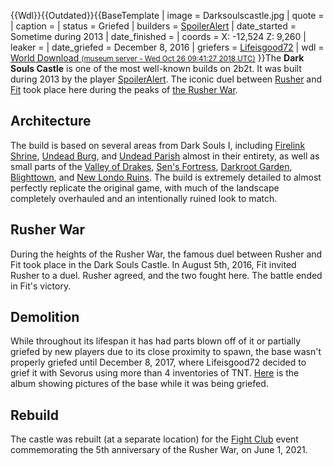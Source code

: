 {{Wdl}}{{Outdated}}{{BaseTemplate
| image = Darksoulscastle.jpg
| quote =
| caption =
| status = Griefed
| builders = [SpoilerAlert](https://2b2t.miraheze.org/wiki/SpoilerAlert)
| date_started = Sometime during 2013
| date_finished =
| coords = X: -12,524 Z: 9,260
| leaker =
| date_griefed = December 8, 2016
| griefers = [Lifeisgood72](https://2b2t.miraheze.org/wiki/Lifeisgood72)
| wdl = [World Download <small>(museum server - Wed Oct 26 09:41:27 2018 UTC)</small>](http://www.mediafire.com/file/ml32ead1n1ium1l/map_backup_dscastle.zip/file)
}}The **Dark Souls Castle** is one of the most well-known builds on 2b2t. It was built during 2013 by the player [SpoilerAlert](https://2b2t.miraheze.org/wiki/SpoilerAlert). The iconic duel between [Rusher](https://2b2t.miraheze.org/wiki/TheCampingRusher) and [Fit](https://2b2t.miraheze.org/wiki/Fit) took place here during the peaks of [the Rusher War](https://2b2t.miraheze.org/wiki/the_Rusher_War).

## Architecture
The build is based on several areas from Dark Souls I, including [Firelink Shrine](https://darksouls.fandom.com/wiki/Firelink_Shrine), [Undead Burg](https://darksouls.fandom.com/wiki/Undead_Burg), and [Undead Parish](https://darksouls.fandom.com/wiki/Undead_Parish) almost in their entirety, as well as small parts of the [Valley of Drakes](https://darksouls.fandom.com/wiki/Valley_of_Drakes), [Sen's Fortress](https://darksouls.fandom.com/wiki/Sen%27s_Fortress), [Darkroot Garden](https://darksouls.fandom.com/wiki/Darkroot_Garden), [Blighttown](https://darksouls.fandom.com/wiki/Blighttown), and [New Londo Ruins](https://darksouls.fandom.com/wiki/New_Londo_Ruins). The build is extremely detailed to almost perfectly replicate the original game, with much of the landscape completely overhauled and an intentionally ruined look to match.

## Rusher War
During the heights of the Rusher War, the famous duel between Rusher and Fit took place in the Dark Souls Castle. In August 5th, 2016, Fit invited Rusher to a duel. Rusher agreed, and the two fought here. The battle ended in Fit's victory.

## Demolition
While throughout its lifespan it has had parts blown off of it or partially griefed by new players due to its close proximity to spawn, the base wasn't properly griefed until December 8, 2017, where Lifeisgood72 decided to grief it with Sevorus using more than 4 inventories of TNT. [Here](http://imgur.com/a/YcFZi) is the album showing pictures of the base while it was being griefed.

## Rebuild
The castle was rebuilt (at a separate location) for the [Fight Club](https://2b2t.miraheze.org/wiki/Fight_Club) event commemorating the 5th anniversary of the Rusher War, on June 1, 2021.